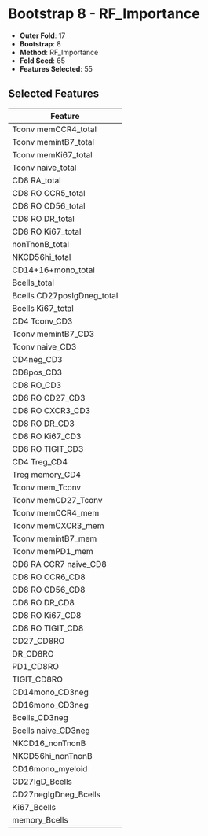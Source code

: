 # Bootstrap 8 - RF_Importance

- **Outer Fold**: 17
- **Bootstrap**: 8
- **Method**: RF_Importance
- **Fold Seed**: 65
- **Features Selected**: 55

## Selected Features

| Feature |
|---------|
| Tconv memCCR4_total |
| Tconv memintB7_total |
| Tconv memKi67_total |
| Tconv naive_total |
| CD8 RA_total |
| CD8 RO CCR5_total |
| CD8 RO CD56_total |
| CD8 RO DR_total |
| CD8 RO Ki67_total |
| nonTnonB_total |
| NKCD56hi_total |
| CD14+16+mono_total |
| Bcells_total |
| Bcells CD27posIgDneg_total |
| Bcells Ki67_total |
| CD4 Tconv_CD3 |
| Tconv memintB7_CD3 |
| Tconv naive_CD3 |
| CD4neg_CD3 |
| CD8pos_CD3 |
| CD8 RO_CD3 |
| CD8 RO CD27_CD3 |
| CD8 RO CXCR3_CD3 |
| CD8 RO DR_CD3 |
| CD8  RO Ki67_CD3 |
| CD8 RO TIGIT_CD3 |
| CD4 Treg_CD4 |
| Treg memory_CD4 |
| Tconv mem_Tconv |
| Tconv memCD27_Tconv |
| Tconv memCCR4_mem |
| Tconv memCXCR3_mem |
| Tconv memintB7_mem |
| Tconv memPD1_mem |
| CD8 RA CCR7 naive_CD8 |
| CD8 RO CCR6_CD8 |
| CD8 RO CD56_CD8 |
| CD8 RO DR_CD8 |
| CD8 RO Ki67_CD8 |
| CD8 RO TIGIT_CD8 |
| CD27_CD8RO |
| DR_CD8RO |
| PD1_CD8RO |
| TIGIT_CD8RO |
| CD14mono_CD3neg |
| CD16mono_CD3neg |
| Bcells_CD3neg |
| Bcells naive_CD3neg |
| NKCD16_nonTnonB |
| NKCD56hi_nonTnonB |
| CD16mono_myeloid |
| CD27IgD_Bcells |
| CD27negIgDneg_Bcells |
| Ki67_Bcells |
| memory_Bcells |
